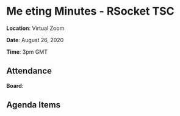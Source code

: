 # Me eting Minutes - RSocket TSC

**Location**: Virtual Zoom

**Date**: August 26, 2020

**Time**: 3pm GMT

## Attendance

**Board**: 
 
 
 
## Agenda Items

